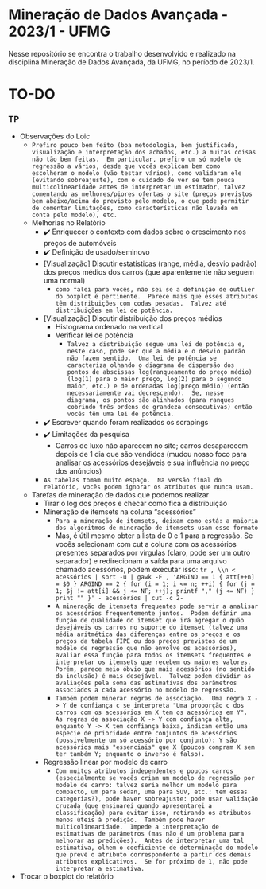 # Mineração de Dados Avançada - 2023/1 - UFMG

Nesse repositório se encontra o trabalho desenvolvido e realizado na disciplina Mineração de Dados Avançada, da UFMG, no período de 2023/1.


# TO-DO

### TP

- Observações do Loic
    - `Prefiro pouco bem feito (boa metodologia, bem justificada, visualização e interpretação dos achados, etc.) a muitas coisas não tão bem feitas.  Em particular, prefiro um só modelo de regressão a vários, desde que vocês explicam bem como escolheram o modelo (vão testar vários), como validaram ele (evitando sobreajuste), com o cuidado de ver se tem pouca multicolinearidade antes de interpretar um estimador, talvez comentando as melhores/piores ofertas o site (preços previstos bem abaixo/acima do previsto pelo modelo, o que pode permitir de comentar limitações, como características não levada em conta pelo modelo), etc.`
    - Melhorias no Relatório
        - :heavy_check_mark: Enriquecer o contexto com dados sobre o crescimento nos preços de automóveis 
        - :heavy_check_mark: Definição de usado/seminovo
        - [Visualização] Discutir estatísticas (range, média, desvio padrão) dos preços médios dos carros (que aparentemente não seguem uma normal)
            - `como falei para vocês, não sei se a definição de outlier do boxplot é pertinente.  Parece mais que esses atributos têm distribuições com codas pesadas.  Talvez até distribuições em lei de potência.`
        - [Visualização] Discutir distribuição dos preços médios
            - Histograma ordenado na vertical
            - Verificar lei de potência
                - `Talvez a distribuição segue uma lei de potência e, neste caso, pode ser que a média e o desvio padrão não fazem sentido.  Uma lei de potência se caracteriza olhando o diagrama de dispersão dos pontos de abscissas log(ranqueamento do preço médio) (log(1) para o maior preço, log(2) para o segundo maior, etc.) e de ordenadas log(preço médio) (então necessariamente vai decrescendo).  Se, nesse diagrama, os pontos são alinhados (para ranques cobrindo três ordens de grandeza consecutivas) então vocês têm uma lei de potência.`
        - :heavy_check_mark: Escrever quando foram realizados os scrapings
        - :heavy_check_mark: Limitações da pesquisa
            - Carros de luxo não aparecem no site; carros desaparecem depois de 1 dia que são vendidos (mudou nosso foco para analisar os acessórios desejáveis e sua influência no preço dos anúncios)
        - `As tabelas tomam muito espaço.  Na versão final do relatório, vocês podem ignorar os atributos que nunca usam.`
    - Tarefas de mineração de dados que podemos realizar
        - Tirar o log dos preços e checar como fica a distribuição
        - Mineração de itemsets na coluna “acessórios”
            - `Para a mineração de itemsets, deixam como está: a maioria dos algoritmos de mineração de itemsets usam esse formato`
            - Mas, é útil mesmo obter a lista de 0 e 1 para a regressão.  Se vocês selecionam com cut a coluna com os acessórios presentes separados por vírgulas (claro, pode ser um outro separador) e redirecionam a saída para uma arquivo chamado acessórios, podem executar isso:
            `tr , \\n < acessórios | sort -u | gawk -F , 'ARGIND == 1 { att[++n] = $0 } ARGIND == 2 { for (i = 1; i <= n; ++i) { for (j = 1; $j != att[i] && j <= NF; ++j); printf "," (j <= NF) } print "" }' - acessórios | cut -c 2-`
            - `A mineração de itemsets frequentes pode servir a analisar os acessórios frequentemente juntos.  Podem definir uma função de qualidade do itemset que irá agregar o quão desejáveis os carros no suporte do itemset (talvez uma média aritmética das diferenças entre os preços e os preços da tabela FIPE ou dos preços previstos de um modelo de regressão que não envolve os acessórios), avaliar essa função para todos os itemsets frequentes e interpretar os itemsets que recebem os maiores valores.  Porém, parece meio óbvio que mais acessórios (no sentido da inclusão) é mais desejável.  Talvez podem dividir as avaliações pela soma das estimativas dos parâmetros associados a cada acessório no modelo de regressão.`
            - `Também podem minerar regras de associação.  Uma regra X -> Y de confiança c se interpreta "Uma proporção c dos carros com os acessórios em X tem os acessórios em Y".  As regras de associação X -> Y com confiança alta, enquanto Y -> X tem confiança baixa, indicam então uma especie de prioridade entre conjuntos de acessórios (possivelmente um só acessório por conjunto): Y são acessórios mais "essenciais" que X (poucos compram X sem ter também Y; enquanto o inverso é falso).`
        - Regressão linear por modelo de carro
            - `Com muitos atributos independentes e poucos carros (especialmente se vocês criam um modelo de regressão por modelo de carro: talvez seria melhor um modelo para compacto, um para sedan, uma para SUV, etc.: tem essas categorias?), pode haver sobreajuste: pode usar validação cruzada (que ensinarei quando apresentarei a classificação) para evitar isso, retirando os atributos menos úteis à predição.  Também pode haver multicolinearidade.  Impede a interpretação de estimativas de parâmetros (mas não é um problema para melhorar as predições).  Antes de interpretar uma tal estimativa, olhem o coeficiente de determinação do modelo que prevê o atributo correspondente a partir dos demais atributos explicativos.  Se for próximo de 1, não pode interpretar a estimativa.`
- Trocar o boxplot do relatório
